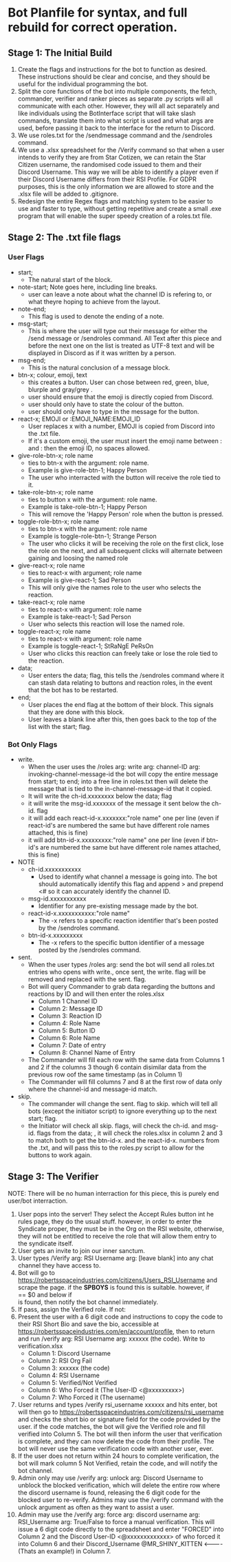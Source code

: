 # Bot Planfile for syntax, and full rebuild for correct operation. 

## Stage 1: The Initial Build

1. Create the flags and instructions for the bot to function as desired. These instructions should be clear and concise, and they should be useful for the individual programming the bot. 
2. Split the core functions of the bot into multiple components, the fetch, commander, verifier and ranker pieces as separate .py scripts will all communicate with each other. However, they will all act separately and like individuals using the BotInterface script that will take slash commands, translate them into what script is used and what args are used, before passing it back to the interface for the return to Discord. 
3. We use roles.txt for the /sendmessage command and the /sendroles command. 
4. We use a .xlsx spreadsheet for the /Verify command so that when a user intends to verify they are from Star Cotizen, we can retain the Star Citizen username, the randomised code issued to them and their Discord Username. This way we will be able to identify a player even if their Discord Username differs from their RSI Profile. For GDPR purposes, this is the only information we are allowed to store and the .xlsx file will be added to .gitignore.
5. Redesign the entire Regex flags and matching system to be easier to use and faster to type, without getting repetitive and create a small .exe program that will enable the super speedy creation of a roles.txt file. 


## Stage 2: The .txt file flags
### User Flags

* start;
	* The natural start of the block.
* note-start; Note goes here, including line breaks.
    * user can leave a note about what the channel ID is refering to, or what theyre hoping to achieve from the layout.
* note-end;
    * This flag is used to denote the ending of a note. 
* msg-start;
	* This is where the user will type out their message for either the /send message or /sendroles command. All Text after this piece and before the next one on the list is treated as UTF-8 text and will be displayed in Discord as if it was written by a person.
* msg-end;
	* This is the natural conclusion of a message block.
* btn-x; colour, emoji, text
	* this creates a button. User can chose between red, green, blue, blurple and gray/grey . 
	* user should ensure that the emoji is directly copied from Discord. 
	* user should only have to state the colour of the button.
	* user should only have to type in the message for the button.
* react-x; EMOJI or :EMOJI_NAME:EMOJI_ID
	* User replaces x with a number, EMOJI is copied from Discord into the .txt file. 
	* If it's a custom emoji, the user must insert the emoji name between : and : then the emoji ID, no spaces allowed.
* give-role-btn-x; role name
    * ties to btn-x with the argument: role name. 
    * Example is give-role-btn-1; Happy Person
    * The user who interracted with the button will receive the role tied to it.
* take-role-btn-x; role name
    * ties to button x with the argument: role name.
    * Example is take-role-btn-1; Happy Person
    * This will remove the 'Happy Person' role when the button is pressed.
* toggle-role-btn-x; role name
    * ties to btn-x with the argument: role name
    * Example is toggle-role-btn-1; Strange Person
    * The user who clicks it will be receiving the role on the first click, lose the role on the next, and all subsequent clicks will alternate between gaining and loosing the named role
* give-react-x; role name
    * ties to react-x with argument; role name
    * Example is give-react-1; Sad Person
    * This will only give the names role to the user who selects the reaction. 
* take-react-x; role name
    * ties to react-x with argument: role name
    * Example is take-react-1; Sad Person
    * User who selects this reaction will lose the named role. 
* toggle-react-x; role name
    * ties to react-x with argument: role name
    * Example is toggle-react-1; StRaNgE PeRsOn
    * User who clicks this reaction can freely take or lose the role tied to the reaction.
* data;
	* User enters the data; flag, this tells the /sendroles command where it can stash data relating to buttons and reaction roles, in the event that the bot has to be restarted.
* end;
	* User places the end flag at the bottom of their block. This signals that they are done with this block.
	* User leaves a blank line after this, then goes back to the top of the list with the start; flag.

### Bot Only Flags
* write.
    * When the user uses the /roles arg: write arg: channel-ID arg: invoking-channel-message-id the bot will copy the entire message from start; to end; into a free line in roles.txt then will delete the message that is tied to the in-channel-message-id that it copied. 
    * It will write the ch-id.xxxxxxxx below the data; flag
    * it will write the msg-id.xxxxxxx of the message it sent below the ch-id. flag
    * it will add each react-id-x.xxxxxxx:"role name" one per line (even if react-id's are numbered the same but have different role names attached, this is fine)
    * it will add btn-id-x.xxxxxxxxx:"role name" one per line (even if btn-id's are numbered the same but have different role names attached, this is fine)
* NOTE
    * ch-id.xxxxxxxxxxx
    	* Used to identify what channel a message is going into. The bot should automatically identify this flag and append > and prepend <# so it can accurately identify the channel ID.
    * msg-id.xxxxxxxxxxx
    	* Identifier for any pre-existing message made by the bot.
    * react-id-x.xxxxxxxxxxx:"role name"
    	* The -x refers to a specific reaction identifier that's been posted by the /sendroles command.
    * btn-id-x.xxxxxxxxx
    	* The -x refers to the specific button identifier of a message posted by the /sendroles command.
* sent. 
    * When the user types /roles arg: send the bot will send all roles.txt entries who opens with write., once sent, the write. flag will be removed and replaced with the sent. flag. 
    * Bot will query Commander to grab data regarding the buttons and reactions by ID and will then enter the roles.xlsx
        * Column 1 Channel ID
        * Column 2: Message ID
        * Column 3: Reaction ID
        * Column 4: Role Name
        * Column 5: Button ID
        * Column 6: Role Name
        * Column 7: Date of entry
        * Column 8: Channel Name of Entry
    * The Commander will fill each row with the same data from Columns 1 and 2 if the columns 3 though 6 contain disimilar data from the previous row oof the same timestamp (as in Column 1)
    * The Commander will fill columns 7 and 8 at the first row of data only where the channel-id and message-id match. 
* skip.
    * The commander will change the sent. flag to skip. which will tell all bots (except the initiator script) to ignore everything up to the next start; flag.
    * the Initiator will check all skip. flags, will check the ch-id. and msg-id. flags from the data; , it will check the roles.xlsx in column 2 and 3 to match both to get the btn-id-x. and the react-id-x. numbers from the .txt, and will pass this to the roles.py script to allow for the buttons to work again.

## Stage 3: The Verifier
NOTE: There will be no human interraction for this piece, this is purely end user/bot interraction.
1. User pops into the server! They select the Accept Rules button int he rules page, they do the usual stuff. however, in order to enter the Syndicate proper, they must be in the Org on the RSI website, otherwise, they will not be entitled to receive the role that will allow them entry to the syndicate itself.
2. User gets an invite to join our inner sanctum. 
3. User types /Verify arg: RSI Username arg: [leave blank] into any chat channel they have access to. 
4. Bot will go to https://robertsspaceindustries.com/citizens/Users_RSI_Username and scrape the page. if the <strong class="value data10">SPBOYS</strong> is found this is suitable. however, if <div class="member-visibility-restriction member-visibility-r trans-03s"> == $0 and below if <div class="restriction-r restriction"></div> is found, then notify the bot channel immediately. 
5. If pass, assign the Verified role. If not:
6. Present the user with a 6 digit code and instructions to copy the code to their RSI Short Bio and save the bio, accessible at https://robertsspaceindustries.com/en/account/profile, then to return and run /verify arg: RSI Username arg: xxxxxx (the code). Write to verification.xlsx 
    * Column 1: Discord Username
    * Column 2: RSI Org Fail
    * Column 3: xxxxxx (the code)
    * Column 4: RSI Username
    * Column 5: Verified/Not Verified
    * Column 6: Who Forced it (The User-ID <@xxxxxxxxx>)
    * Column 7: Who Forced it (The username)
7. User returns and types /verify rsi_username xxxxxx and hits enter, bot will then go to https://robertsspaceindustries.com/citizens/rsi_username and checks the short bio or signature field for the code provided by the user. if the code matches, the bot will give the Verified role and fill verified into Column 5. The bot will then inform the user that verification is complete, and they can now delete the code from their profile. The bot will never use the same verification code with another user, ever. 
8. If the user does not return within 24 hours to complete verification, the bot will mark column 5 Not Verified, retain the code, and will notify the bot channel. 
9. Admin only may use /verify arg: unlock arg: Discord Username to unblock the blocked verification, which will delete the entire row where the discord username is found, releasing the 6 digit code for the blocked user to re-verify. Admins may use the /verify command with the unlock argument as often as they want to assist a user. 
10. Admin may use the /verify arg: force arg: discord username arg: RSI_Username arg: True/False to force a manual verification. This will issue a 6 digit code directly to the spreadsheet and enter "FORCED" into Column 2 and the Discord User-ID <@xxxxxxxxxxxxx> of who forced it into Column 6 and their Discord_Username @MR_SHINY_KITTEN <---- (Thats an example!) in Column 7. 